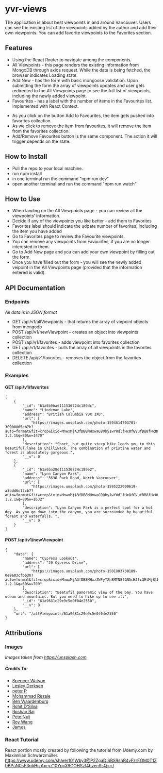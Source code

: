 # yvr-views

The application is about best viewpoints in and around Vancouver. Users can see the existing list of the viewpoints added by the author and add their own viewpoints. 
You can add favorite viewpoints to the Favorites section.

## Features
+ Using the React Router to navigate among the components. 
+ All Viewpoints - this page renders the existing information from MongoDB through axios request. While the data is being fetched, the browser indicates Loading state.
+ Add New - has the form with basic mongoose validation. Upon submitting the form the array of viewpoints updates and user gets redirected to the All Viewpoints page to see the full list of viewpoints, including the newly added viewpoint.
+ Favourites - has a label with the number of items in the Favourites list. Implemented with React Context. 
- As you click on the button Add to Favourites, the item gets pushed into favorites collection. 
- As we click to remove the item from favourites, it will remove the item from the favorites collection.
- Add/Remove Favourites button is the same component. The action it will trigger depends on the state. 

## How to Install
+ Pull the repo to your local machine.
+ run npm install
+ in one terminal run the command "npm run dev" 
+ open another terminal and run the command "npm run watch" 

## How to Use
+ When landing on the All Viewpoints page - you can review all the viewpoints' information.
+ Decide if any of the viewpoints you like better - add them to Favorites
+ Favorites label should indicate the udpate number of favorites, including the item you have added
+ Go to Favorites page to review the Favourite viewpoints. 
+ You can remove any viewpoints from Favourites, if you are no longer interested in them.
+ Go to Add New page and you can add your own viewpoint by filling out the form. 
+ Once you have filled out the form - you will see the newly added veipoint in the All Viewpoints page (provided that the information entered is valid).

## API Documentation
### Endpoints
*All data is in JSON format*
+ GET /api/v1/allViewpoints - that returns the array of viepoint objects from mongodb
+ POST /api/v1/newViewpoint - creates an object into viewpoints collection 
+ POST /api/v1/favorites - adds viewpoint into favorites collection
+ GET /api/v1/favorites - pulls the array of all viewpoints in the favorites collection
+ DELETE /api/v1/favorites - removes the object from the favorites collection

### Examples

#### GET /api/v1/favorites
```
[
    {
        "_id": "61a6b9bad111536724c189dc",
        "name": "Lindeman Lake",
        "address": "British Columbia V0X 1X0",
        "url": [
            "https://images.unsplash.com/photo-1594614703701-30900005eb7b?auto=format&fit=crop&ixid=MnwxMjA3fDB8MHxwaG90by1wYWdlfHx8fGVufDB8fHx8&ixlib=rb-1.2.1&q=80&w=1470"
        ],
        "description": "Short, but quite steep hike leads you to this beautiful lake in Chilliwack. The combination of pristine water and forest is absolutely gorgeous.",
        "__v": 0
    },
    {
        "_id": "61a6ba28d111536724c189e2",
        "name": "Lynn Canyon Park",
        "address": "3690 Park Road, North Vancouver",
        "url": [
            "https://images.unsplash.com/photo-1595222900619-a3bdd6c17cb7?auto=format&fit=crop&ixid=MnwxMjA3fDB8MHxwaG90by1wYWdlfHx8fGVufDB8fHx8&ixlib=rb-1.2.1&q=80&w=1632"
        ],
        "description": "Lynn Canyon Park is a perfect spot for a hot day. As you go down into the canyon, you are surrounded by beautiful forest and waterfalls. ",
        "__v": 0
    }
]
```
#### POST /api/v1/newViewpoint

```
{
    "data": {
        "name": "Cypress Lookout",
        "address": "20 Cypress Drive",
        "url": [
            "https://images.unsplash.com/photo-1501803730189-0e9a03cfbb30?auto=format&fit=crop&ixid=MnwxMjA3fDB8MHxzZWFyY2h8MTN8fGN5cHJlc3MlMjBtb3VudGFpbnxlbnwwfHwwfHw%3D&ixlib=rb-1.2.1&q=60&w=700"
        ],
        "description": "Beatufil panoramic view of the bay. You have ocean and mountains. But you need to hike up to see it.",
        "_id": "61a9681c29e9c5e0f04e2550",
        "__v": 0
    },
    "url": "/allViewpoints/61a9681c29e9c5e0f04e2550"
}
```

## Attributions

### Images
*Images taken from https://unsplash.com*
##### Credits To:
- [Spencer Watson](https://unsplash.com/@thebrownspy)
- [Lesley Derksen](https://unsplash.com/@lderksen)
- [peter P](https://unsplash.com/@yongjinp)
- [Mohammad Rezaie](https://unsplash.com/@heinrich_boll)
- [Ben Waardenburg](https://unsplash.com/@benwubbleyou)
- [Rohit D'Silva](https://unsplash.com/@rohitdsilva)
- [Roshan Raj](https://unsplash.com/@roshanrajx64)
- [Pete Nuij](https://unsplash.com/@pete_nuij)
- [Roy Wang](https://unsplash.com/@halo4123)
- [James](https://unsplash.com/@jamesjamesjames1)

### React Tutorial
React portion mostly created by following the tutorial from Udemy.com by Maximilian Schwarzmüller.
https://www.udemy.com/share/101Wby3@P2ZgaDiSBSRshR4vFzrEGM0T1Z0BPuN0sF3qbHjzApryZ10YpcX6GOHSzf4bzenSsQ==/





